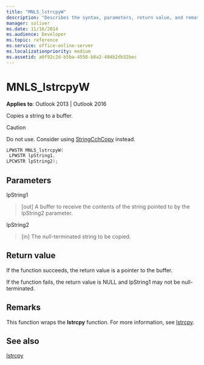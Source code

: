 ```yaml
---
title: "MNLS_lstrcpyW"
description: "Describes the syntax, parameters, return value, and remarks for NLS_lstrcpyW, which copies a string to a buffer."
manager: soliver
ms.date: 11/16/2014
ms.audience: Developer
ms.topic: reference
ms.service: office-online-server
ms.localizationpriority: medium
ms.assetid: a0f92c2d-b5ba-4558-b8a2-484b2db32bec
---
```


# MNLS_lstrcpyW

 
  
**Applies to**: Outlook 2013 | Outlook 2016 
  
Copies a string to a buffer.
  
> [!CAUTION]
> Do not use. Consider using [StringCchCopy](https://msdn.microsoft.com/library/ms647527%28VS.85%29.aspx) instead. 
  
```cpp
LPWSTR MNLS_lstrcpyW(
 LPWSTR lpString1,
LPCWSTR lpString2);
```

## Parameters

lpString1
  
> [out] A buffer to receive the contents of the string pointed to by the lpString2 parameter.
    
lpString2
  
> [in] The null-terminated string to be copied.
    
## Return value

If the function succeeds, the return value is a pointer to the buffer.
  
If the function fails, the return value is NULL and lpString1 may not be null-terminated.
  
## Remarks

This function wraps the **lstrcpy** function. For more information, see [lstrcpy](https://msdn.microsoft.com/library/ms647490%28VS.85%29.aspx).
  
## See also



[lstrcpy](https://msdn.microsoft.com/library/ms647490%28VS.85%29.aspx)

